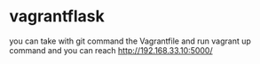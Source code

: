 # vagrantflask
you can take with git command the Vagrantfile
and run vagrant up command
and you can reach http://192.168.33.10:5000/ 
